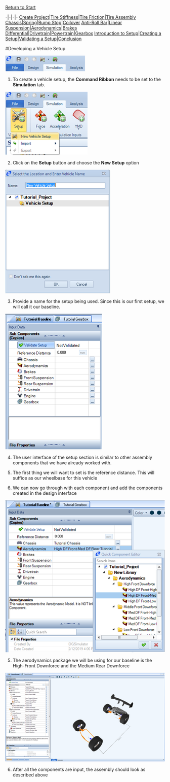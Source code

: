 [Return to Start](1_Tutorial_1.md)

-|-|-|-
[Create Project](2_Create_Project.md)|[Tire Stiffness](3_Tire_Stiffness.md)|[Tire Friction](4_Tire_Friction.md)|[Tire Assembly](5_TireAssy.md)
[Chassis](6_Chassis.md)|[Spring](7_Spring.md)|[Bump Stop](8_BumpStop.md)|[Coilover](9_Coilover.md)
[Anti-Roll Bar](10_ARB.md)|[Linear Suspension](11_LinearSus.md)|[Aerodynamics](12_Aero.md)|[Brakes](13_Brakes.md)
[Differential](14_Diff.md)|[Drivetrain](15_DT.md)|[Powertrain](16_Powertrain.md)|[Gearbox](17_Gearbox.md)
[Introduction to Setup](18_Setupintro.md)|[Creating a Setup](19_Setup.md)|[Validating a Setup](20_ValidateSetup.md)|[Conclusion](21_Conclusion.md)

#Developing a Vehicle Setup

![Sim Tab](../img/simulation_tab.png)

1) To create a vehicle setup, the __Command Ribbon__ needs to be set to the __Simulation__ tab.

![New Setup](../img/new_setup.png)

2) Click on the __Setup__ button and choose the __New Setup__ option

![Setup Name](../img/setup_name.png)

3) Provide a name for the setup being used.  Since this is our first setup, we will call it our baseline.

![Setup UI](../img/setup_ui.png)

4) The user interface of the setup section is similar to other assembly components that we have already worked with. 

5) The first thing we will want to set is the reference distance. This will suffice as our wheelbase for this vehicle 

6) We can now go through with each component and add the components created in the design interface

![Setup Parameters](../img/setup_param.png)

5) The aerodynamics package we will be using for our baseline is the High-Front Downforce and the Medium Rear Downforce

![Setup Final](../img/setup_final.png)

6) After all the components are input, the assembly should look as described above